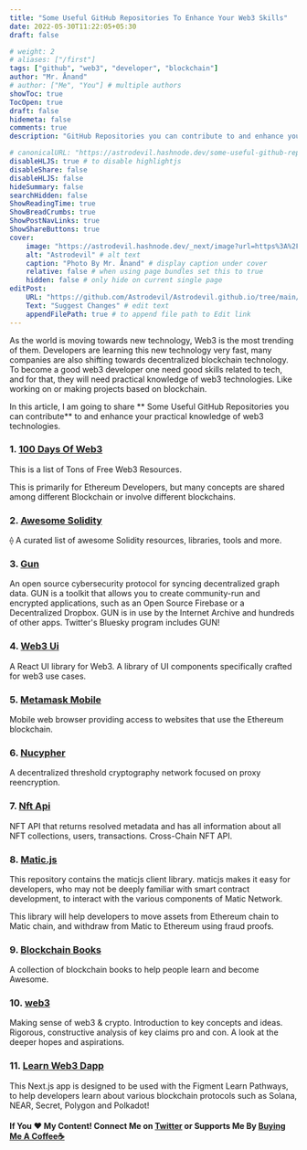 ```yaml
---
title: "Some Useful GitHub Repositories To Enhance Your Web3 Skills"
date: 2022-05-30T11:22:05+05:30
draft: false

# weight: 2
# aliases: ["/first"]
tags: ["github", "web3", "developer", "blockchain"]
author: "Mr. Ånand"
# author: ["Me", "You"] # multiple authors
showToc: true
TocOpen: true
draft: false
hidemeta: false
comments: true
description: "GitHub Repositories you can contribute to and enhance your practical knowledge of web3 technologies."

# canonicalURL: "https://astrodevil.hashnode.dev/some-useful-github-repositories-to-enhance-your-web3-skills"
disableHLJS: true # to disable highlightjs
disableShare: false
disableHLJS: false
hideSummary: false
searchHidden: false
ShowReadingTime: true
ShowBreadCrumbs: true
ShowPostNavLinks: true
ShowShareButtons: true
cover:
    image: "https://astrodevil.hashnode.dev/_next/image?url=https%3A%2F%2Fcdn.hashnode.com%2Fres%2Fhashnode%2Fimage%2Fupload%2Fv1652789095223%2FVtnn4pjXm.png%3Fw%3D1600%26h%3D840%26fit%3Dcrop%26crop%3Dentropy%26auto%3Dcompress%2Cformat%26format%3Dwebp&w=3840&q=75" # image path/url
    alt: "Astrodevil" # alt text
    caption: "Photo By Mr. Ånand" # display caption under cover
    relative: false # when using page bundles set this to true
    hidden: false # only hide on current single page
editPost:
    URL: "https://github.com/Astrodevil/Astrodevil.github.io/tree/main/content"
    Text: "Suggest Changes" # edit text
    appendFilePath: true # to append file path to Edit link
---
```


As the world is moving towards new technology, Web3 is the most trending of them. Developers are learning this new technology very fast, many companies are also shifting towards decentralized blockchain technology. To become a good web3 developer one need good skills related to tech, and for that, they will need practical knowledge of web3 technologies. Like working on or making projects based on blockchain.

In this article, I am going to share ** Some Useful GitHub Repositories you can contribute** to and enhance your practical knowledge of web3 technologies. 

### 1. [100 Days Of Web3](https://github.com/FrancescoXX/free-Web3-resources)
This is a list of Tons of Free Web3 Resources.

This is primarily for Ethereum Developers, but many concepts are shared among different Blockchain or involve different blockchains.


### 2. [Awesome Solidity](https://github.com/bkrem/awesome-solidity)
⟠ A curated list of awesome Solidity resources, libraries, tools and more.


### 3. [Gun](https://github.com/amark/gun)
An open source cybersecurity protocol for syncing decentralized graph data. GUN is a toolkit that allows you to create community-run and encrypted applications, such as an Open Source Firebase or a Decentralized Dropbox. GUN is in use by the Internet Archive and hundreds of other apps. Twitter's Bluesky program includes GUN!


### 4. [Web3 Ui](https://github.com/Developer-DAO/web3-ui)
A React UI library for Web3. A library of UI components specifically crafted for web3 use cases.


### 5. [Metamask Mobile](https://github.com/MetaMask/metamask-mobile)
Mobile web browser providing access to websites that use the Ethereum blockchain.


### 6. [Nucypher](https://github.com/nucypher/nucypher)
A decentralized threshold cryptography network focused on proxy reencryption. 


### 7. [Nft Api](https://github.com/nft-api/nft-api)
NFT API that returns resolved metadata and has all information about all NFT collections, users, transactions. Cross-Chain NFT API. 


### 8. [Matic.js](https://github.com/maticnetwork/matic.js)
This repository contains the maticjs client library. maticjs makes it easy for developers, who may not be deeply familiar with smart contract development, to interact with the various components of Matic Network.

This library will help developers to move assets from Ethereum chain to Matic chain, and withdraw from Matic to Ethereum using fraud proofs.


### 9. [Blockchain Books](https://github.com/BlockchainBooks/blockchainbooks.github.io)
A collection of blockchain books to help people learn and become Awesome.


### 10. [web3](https://github.com/life-itself/web3)
Making sense of web3 & crypto. Introduction to key concepts and ideas. Rigorous, constructive analysis of key claims pro and con. A look at the deeper hopes and aspirations. 


### 11. [Learn Web3 Dapp](https://github.com/figment-networks/learn-web3-dapp)
This Next.js app is designed to be used with the Figment Learn Pathways, to help developers learn about various blockchain protocols such as Solana, NEAR, Secret, Polygon and Polkadot! 


#### If You ❤️ My Content! Connect Me on  [Twitter](https://mobile.twitter.com/Astrodevil_) or Supports Me By [Buying Me A Coffee☕](https://www.buymeacoffee.com/Astrodevil)


